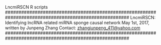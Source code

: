 LncmiRSCN R scripts
######################################################################################################
LncmiRSCN: Identifying lncRNA related miRNA sponge causal network
May 1st, 2017, written by Junpeng Zhang
Contact: zhangjunpeng_411@yahoo.com
######################################################################################################
